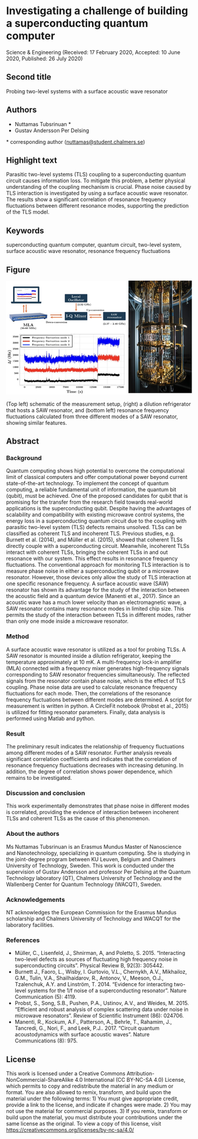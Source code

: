 # Investigating a challenge of building a superconducting quantum computer

Science & Engineering (Received: 17 February 2020, Accepted: 10 June 2020, Published: 26 July 2020)

## Second title

Probing two-level systems with a surface acoustic wave resonator

## Authors

- Nuttamas Tubsrinuan \*
- Gustav Andersson Per Delsing 

\* corresponding author (nuttamas@student.chalmers.se)

## Highlight text

Parasitic two-level systems (TLS) coupling to a superconducting quantum circuit causes information loss. To mitigate this problem, a better physical understanding of the coupling mechanism is crucial. Phase noise caused by TLS interaction is investigated by using a surface acoustic wave resonator. The results show a significant correlation of resonance frequency fluctuations between different resonance modes, supporting the prediction of the TLS model.

## Keywords

superconducting quantum computer, quantum circuit, two-level system, surface acoustic wave resonator, resonance frequency fluctuations

## Figure

![Figure 08](../figures/08_figure.jpg)

(Top left) schematic of the measurement setup, (right) a dilution refrigerator that hosts a SAW resonator, and (bottom left) resonance frequency fluctuations calculated from three different modes of a SAW resonator, showing similar features.

## Abstract

### Background

Quantum computing shows high potential to overcome the computational limit of classical computers and offer computational power beyond current state-of-the-art technology. To implement the concept of quantum computing, a reliable fundamental unit of information, the quantum bit (qubit), must be achieved. One of the proposed candidates for qubit that is promising for the transfer from the research field towards real-world applications is the superconducting qubit. Despite having the advantages of scalability and compatibility with existing microwave control systems, the energy loss in a superconducting quantum circuit due to the coupling with parasitic two-level system (TLS) defects remains unsolved. 
TLSs can be classified as coherent TLS and incoherent TLS. Previous studies, e.g. Burnett et al. (2014), and Müller et al. (2015), showed that coherent TLSs directly couple with a superconducting circuit. Meanwhile, incoherent TLSs interact with coherent TLSs, bringing the coherent TLSs in and out resonance with our system. This effect results in resonance frequency fluctuations. The conventional approach for monitoring TLS interaction is to measure phase noise in either a superconducting qubit or a microwave resonator. However, those devices only allow the study of TLS interaction at one specific resonance frequency. 
A surface acoustic wave (SAW) resonator has shown its advantage for the study of the interaction between the acoustic field and a quantum device (Manenti et al., 2017). Since an acoustic wave has a much lower velocity than an electromagnetic wave, a SAW resonator contains many resonance modes in limited chip size. This permits the study of the interaction between TLSs in different modes, rather than only one mode inside a microwave resonator. 

### Method

A surface acoustic wave resonator is utilized as a tool for probing TLSs. A SAW resonator is mounted inside a dilution refrigerator, keeping the temperature approximately at 10 mK. A multi-frequency lock-in amplifier (MLA) connected with a frequency mixer generates high-frequency signals corresponding to SAW resonator frequencies simultaneously. The reflected signals from the resonator contain phase noise, which is the effect of TLS coupling. Phase noise data are used to calculate resonance frequency fluctuations for each mode. Then, the correlations of the resonance frequency fluctuations between different modes are determined.
A script for measurement is written in python. A CircleFit notebook (Probst et al., 2015) is utilized for fitting resonator parameters. Finally, data analysis is performed using Matlab and python.
 
### Result

The preliminary result indicates the relationship of frequency fluctuations among different modes of a SAW resonator. Further analysis reveals significant correlation coefficients and indicates that the correlation of resonance frequency fluctuations decreases with increasing detuning. In addition, the degree of correlation shows power dependence, which remains to be investigated.

### Discussion and conclusion

This work experimentally demonstrates that phase noise in different modes is correlated, providing the evidence of interaction between incoherent TLSs and coherent TLSs as the cause of this phenomenon.

### About the authors

Ms Nuttamas Tubsrinuan is an Erasmus Mundus Master of Nanoscience and Nanotechnology, specializing in quantum computing. She is studying in the joint-degree program between KU Leuven, Belgium and Chalmers University of Technology, Sweden. This work is conducted under the supervision of Gustav Andersson and professor Per Delsing at the Quantum Technology laboratory (QT), Chalmers University of Technology and the Wallenberg Center for Quantum Technology (WACQT), Sweden.

### Acknowledgements

NT acknowledges the European Commission for the Erasmus Mundus scholarship and Chalmers University of Technology and WACQT for the laboratory facilities.

### References

- Müller, C., Lisenfeld, J., Shnirman, A, and Poletto, S. 2015. “Interacting two-level defects as sources of fluctuating high frequency noise in superconducting circuits”. Physical Review B, 92(3): 305442.
- Burnett J., Faoro, L., Wisby, I. Gurtovio, V.L., Chernykh, A.V., Mikhailoz, G.M., Tulin, V.A., Shailhaidarov,  R., Antonov, V., Meeson, O.J., Tzalenchuk, A.Y. and Linström, T. 2014. 
“Evidence for interacting two-level systems for the 1/f noise of a superconducting 
resonator”. Nature Communication (5): 4119.
- Probst, S., Song, S.B., Pushen, P.A., Ustinov, A.V., and Weides, M. 2015. “Efficient and robust analysis of complex scattering data under noise in microwave resonators”. Review of Scientific Instrument (86): 024706.
- Manenti, R., Kockum, A.F., Patterson, A., Behrle, T., Rahamim, J., Tancredi, G., Nori, F., and Leek, P.J.. 2017. “Circuit quantum acoustodynamics with surface acoustic waves”. Nature 
Communications (8): 975.

## License

This work is licensed under a Creative Commons Attribution-NonCommercial-ShareAlike 4.0 International (CC BY-NC-SA 4.0) License, which permits to copy and redistribute the material in any medium or format. You are also allowed to remix, transform, and build upon the material under the following terms: 1) You must give appropriate credit, provide a link to the license, and indicate if changes were made. 2) You may not use the material for commercial purposes. 3) If you remix, transform or build upon the material, you must distribute your contributions under the same license as the original. To view a copy of this license, visit https://creativecommons.org/licenses/by-nc-sa/4.0/
